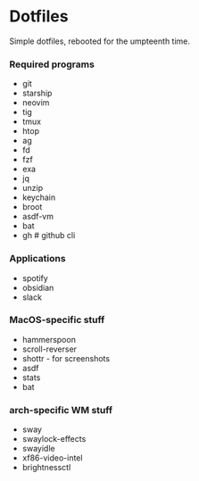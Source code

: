 # Dotfiles

Simple dotfiles, rebooted for the umpteenth time.

### Required programs

- git
- starship
- neovim
- tig
- tmux
- htop
- ag
- fd
- fzf
- exa
- jq
- unzip
- keychain
- broot
- asdf-vm
- bat
- gh # github cli

### Applications
- spotify
- obsidian
- slack

### MacOS-specific stuff

- hammerspoon
- scroll-reverser
- shottr - for screenshots
- asdf
- stats
- bat

### arch-specific WM stuff

- sway
- swaylock-effects
- swayidle
- xf86-video-intel
- brightnessctl
